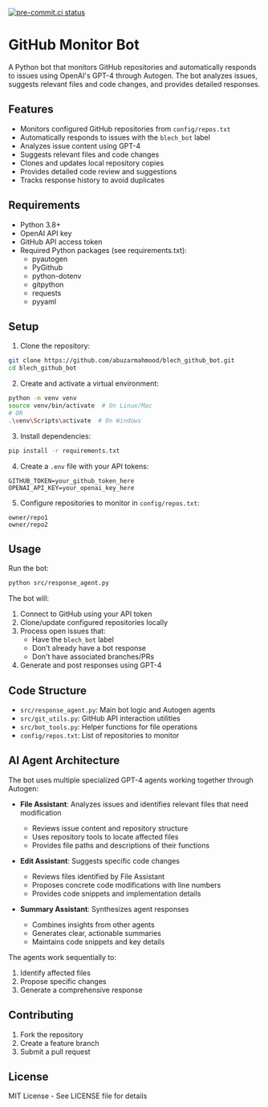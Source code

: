[![pre-commit.ci status](https://results.pre-commit.ci/badge/github/abuzarmahmood/blech_github_bot/main.svg)](https://results.pre-commit.ci/latest/github/abuzarmahmood/blech_github_bot/main)

# GitHub Monitor Bot

A Python bot that monitors GitHub repositories and automatically responds to issues using OpenAI's GPT-4 through Autogen. The bot analyzes issues, suggests relevant files and code changes, and provides detailed responses.

## Features

- Monitors configured GitHub repositories from `config/repos.txt`
- Automatically responds to issues with the `blech_bot` label
- Analyzes issue content using GPT-4
- Suggests relevant files and code changes
- Clones and updates local repository copies
- Provides detailed code review and suggestions
- Tracks response history to avoid duplicates

## Requirements

- Python 3.8+
- OpenAI API key
- GitHub API access token
- Required Python packages (see requirements.txt):
  - pyautogen
  - PyGithub
  - python-dotenv
  - gitpython
  - requests
  - pyyaml

## Setup

1. Clone the repository:
```bash
git clone https://github.com/abuzarmahmood/blech_github_bot.git
cd blech_github_bot
```

2. Create and activate a virtual environment:
```bash
python -m venv venv
source venv/bin/activate  # On Linux/Mac
# OR
.\venv\Scripts\activate  # On Windows
```

3. Install dependencies:
```bash
pip install -r requirements.txt
```

4. Create a `.env` file with your API tokens:
```
GITHUB_TOKEN=your_github_token_here
OPENAI_API_KEY=your_openai_key_here
```

5. Configure repositories to monitor in `config/repos.txt`:
```
owner/repo1
owner/repo2
```

## Usage

Run the bot:
```bash
python src/response_agent.py
```

The bot will:
1. Connect to GitHub using your API token
2. Clone/update configured repositories locally
3. Process open issues that:
   - Have the `blech_bot` label
   - Don't already have a bot response
   - Don't have associated branches/PRs
4. Generate and post responses using GPT-4

## Code Structure

- `src/response_agent.py`: Main bot logic and Autogen agents
- `src/git_utils.py`: GitHub API interaction utilities
- `src/bot_tools.py`: Helper functions for file operations
- `config/repos.txt`: List of repositories to monitor

## AI Agent Architecture

The bot uses multiple specialized GPT-4 agents working together through Autogen:

- **File Assistant**: Analyzes issues and identifies relevant files that need modification
  - Reviews issue content and repository structure
  - Uses repository tools to locate affected files
  - Provides file paths and descriptions of their functions

- **Edit Assistant**: Suggests specific code changes
  - Reviews files identified by File Assistant
  - Proposes concrete code modifications with line numbers
  - Provides code snippets and implementation details

- **Summary Assistant**: Synthesizes agent responses
  - Combines insights from other agents
  - Generates clear, actionable summaries
  - Maintains code snippets and key details

The agents work sequentially to:
1. Identify affected files
2. Propose specific changes
3. Generate a comprehensive response

## Contributing

1. Fork the repository
2. Create a feature branch
3. Submit a pull request

## License

MIT License - See LICENSE file for details

